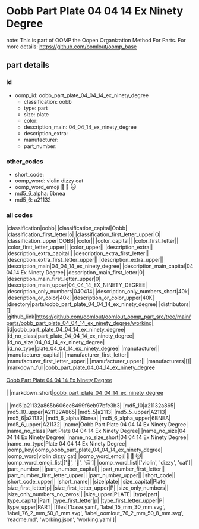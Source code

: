 # Oobb Part Plate 04 04 14 Ex Ninety Degree  

note: This is part of OOMP the Oopen Organization Method For Parts. For more details: https://github.com/oomlout/oomp_base

##  part details





### id
* oomp_id: oobb_part_plate_04_04_14_ex_ninety_degree
  * classification: oobb
  * type: part
  * size: plate
  * color: 
  * description_main: 04_04_14_ex_ninety_degree
  * description_extra: 
  * manufacturer: 
  * part_number: 

### other_codes
* short_code: 
* oomp_word: violin dizzy cat
* oomp_word_emoji :violin: :dizzy: :cat:
* md5_6_alpha: 6bnea
* md5_6: a21132

### all codes 
|classification|oobb|
|classification_capital|Oobb|
|classification_first_letter|o|
|classification_first_letter_upper|O|
|classification_upper|OOBB|
|color||
|color_capital||
|color_first_letter||
|color_first_letter_upper||
|color_upper||
|description_extra||
|description_extra_capital||
|description_extra_first_letter||
|description_extra_first_letter_upper||
|description_extra_upper||
|description_main|04_04_14_ex_ninety_degree|
|description_main_capital|04 04.14 Ex Ninety Degree|
|description_main_first_letter|0|
|description_main_first_letter_upper|0|
|description_main_upper|04_04_14_EX_NINETY_DEGREE|
|description_only_numbers|040414|
|description_only_numbers_short|40k|
|description_or_color|40k|
|description_or_color_upper|40K|
|directory|parts/oobb_part_plate_04_04_14_ex_ninety_degree|
|distributors|[]|
|github_link|https://github.com/oomlout/oomlout_oomp_part_src/tree/main/parts/oobb_part_plate_04_04_14_ex_ninety_degree/working|
|id|oobb_part_plate_04_04_14_ex_ninety_degree|
|id_no_class|part_plate_04_04_14_ex_ninety_degree|
|id_no_size|04_04_14_ex_ninety_degree|
|id_no_type|plate_04_04_14_ex_ninety_degree|
|manufacturer||
|manufacturer_capital||
|manufacturer_first_letter||
|manufacturer_first_letter_upper||
|manufacturer_upper||
|manufacturers|[]|
|markdown_full|[oobb_part_plate_04_04_14_ex_ninety_degree](https://github.com/oomlout/oomlout_oomp_part_src/tree/main/parts/oobb_part_plate_04_04_14_ex_ninety_degree/working)<br>[](https://github.com/oomlout/oomlout_oomp_part_src/tree/main/parts/oobb_part_plate_04_04_14_ex_ninety_degree/working)<br>[Oobb Part Plate 04 04 14 Ex Ninety Degree](https://github.com/oomlout/oomlout_oomp_part_src/tree/main/parts/oobb_part_plate_04_04_14_ex_ninety_degree/working)<br><br>|
|markdown_short|[oobb_part_plate_04_04_14_ex_ninety_degree](https://github.com/oomlout/oomlout_oomp_part_src/tree/main/parts/oobb_part_plate_04_04_14_ex_ninety_degree/working)<br><br>|
|md5|a21132a865b606ec8499f6eb97bfe3b3|
|md5_10|a21132a865|
|md5_10_upper|A21132A865|
|md5_5|a2113|
|md5_5_upper|A2113|
|md5_6|a21132|
|md5_6_alpha|6bnea|
|md5_6_alpha_upper|6BNEA|
|md5_6_upper|A21132|
|name|Oobb Part Plate 04 04 14 Ex Ninety Degree|
|name_no_class|Part Plate 04 04 14 Ex Ninety Degree|
|name_no_size|04 04 14 Ex Ninety Degree|
|name_no_size_short|04 04 14 Ex Ninety Degree|
|name_no_type|Plate 04 04 14 Ex Ninety Degree|
|oomp_key|oomp_oobb_part_plate_04_04_14_ex_ninety_degree|
|oomp_word|violin dizzy cat|
|oomp_word_emoji|:violin: :dizzy: :cat:|
|oomp_word_emoji_list|[':violin:', ':dizzy:', ':cat:']|
|oomp_word_list|['violin', 'dizzy', 'cat']|
|part_number||
|part_number_capital||
|part_number_first_letter||
|part_number_first_letter_upper||
|part_number_upper||
|short_code||
|short_code_upper||
|short_name||
|size|plate|
|size_capital|Plate|
|size_first_letter|p|
|size_first_letter_upper|P|
|size_only_numbers||
|size_only_numbers_no_zeros||
|size_upper|PLATE|
|type|part|
|type_capital|Part|
|type_first_letter|p|
|type_first_letter_upper|P|
|type_upper|PART|
|files|['base.yaml', 'label_15_mm_30_mm.svg', 'label_76_2_mm_50_8_mm.svg', 'label_oomlout_76_2_mm_50_8_mm.svg', 'readme.md', 'working.json', 'working.yaml']|
